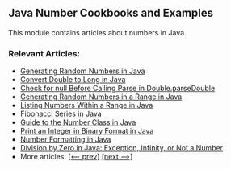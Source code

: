 ## Java Number Cookbooks and Examples

This module contains articles about numbers in Java.

### Relevant Articles:

- [Generating Random Numbers in Java](https://www.baeldung.com/java-generating-random-numbers)
- [Convert Double to Long in Java](https://www.baeldung.com/java-convert-double-long)
- [Check for null Before Calling Parse in Double.parseDouble](https://www.baeldung.com/java-check-null-parse-double)
- [Generating Random Numbers in a Range in Java](https://www.baeldung.com/java-generating-random-numbers-in-range)
- [Listing Numbers Within a Range in Java](https://www.baeldung.com/java-listing-numbers-within-a-range)
- [Fibonacci Series in Java](https://www.baeldung.com/java-fibonacci)
- [Guide to the Number Class in Java](https://www.baeldung.com/java-number-class)
- [Print an Integer in Binary Format in Java](https://www.baeldung.com/java-print-integer-binary)
- [Number Formatting in Java](https://www.baeldung.com/java-number-formatting)
- [Division by Zero in Java: Exception, Infinity, or Not a Number](https://www.baeldung.com/java-division-by-zero)
- More articles: [[<-- prev]](../java-numbers-2) [[next -->]](../java-numbers-4)
